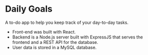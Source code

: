 # Daily Goals

A to-do app to help you keep track of your day-to-day tasks.

* Front-end was built with React.
* Backend is a Node.js server built with ExpressJS that serves the frontend and a REST API for the database.
* User data is stored in a MySQL database.